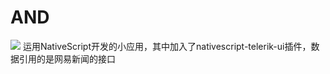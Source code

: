 # AND
![](http://d585tldpucybw.cloudfront.net/sfimages/default-source/default-album/nativescript-logo.png?sfvrsn=0)
    运用NativeScript开发的小应用，其中加入了nativescript-telerik-ui插件，数据引用的是网易新闻的接口
    
